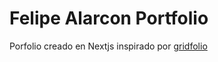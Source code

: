# Felipe Alarcon Portfolio

Porfolio creado en Nextjs inspirado por [gridfolio](https://gridfolio.framer.website/)
